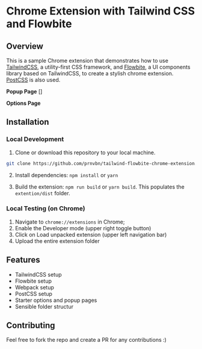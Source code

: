 # Chrome Extension with Tailwind CSS and Flowbite

## Overview

This is a sample Chrome extension that demonstrates how to use [TailwindCSS](https://tailwindcss.com/), a utility-first CSS framework, and [Flowbite](https://flowbite.com/), a UI components library based on TailwindCSS, to create a stylish chrome extension. [PostCSS](https://postcss.org/) is also used.

**Popup Page**
[]

**Options Page**

## Installation

### Local Development

1. Clone or download this repository to your local machine.

```bash
git clone https://github.com/prnvbn/tailwind-flowbite-chrome-extension.git
```

2. Install dependencies: `npm install` or `yarn`

3. Build the extension: `npm run build` or `yarn build`. This populates the `extention/dist` folder.

### Local Testing (on Chrome)

1. Navigate to `chrome://extensions` in Chrome;
2. Enable the Developer mode (upper right toggle button)
3. Click on Load unpacked extension (upper left navigation bar)
4. Upload the entire extension folder

## Features

- TailwindCSS setup
- Flowbite setup
- Webpack setup
- PostCSS setup
- Starter options and popup pages
- Sensible folder structur

## Contributing

Feel free to fork the repo and create a PR for any contributions :)
